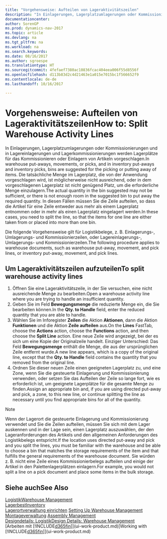 ```yaml
---
title: "Vorgehensweise: Aufteilen von Lageraktivitätszeilen"
description: "In Einlagerungen, Lagerplatzumlagerungen oder Kommissionierungen und in Lagereinlagerungen und Lagerkommissionierungen werden Lagerplätze für das Kommissionieren oder Einlagern von Artikeln vorgeschlagen. Die tatsächliche Menge im Lagerplatz, die von der Anwendung vorgeschlagen wird, ist möglicherweise nicht ausreichend, oder in dem vorgeschlagenen Lagerplatz ist nicht genügend Platz, um die erforderliche Menge einzulagern. In diesen Fällen müssen Sie die Zeile aufteilen, so dass die Artikel für eine Zeile entweder aus mehr als einem Lagerplatz entnommen oder in mehr als einen Lagerplatz eingelagert werden."
documentationcenter: 
author: SorenGP
ms.prod: dynamics-nav-2017
ms.topic: article
ms.devlang: na
ms.tgt_pltfrm: na
ms.workload: na
ms.search.keywords: 
ms.date: 08/16/2017
ms.author: sgroespe
ms.translationtype: HT
ms.sourcegitcommit: 4fefaef7380ac10836fcac404eea006f55d8556f
ms.openlocfilehash: d113b83d2c4d21463e1a015e7015bc1f566652f9
ms.contentlocale: de-de
ms.lasthandoff: 10/16/2017

---
```

# <a name="how-to-split-warehouse-activity-lines"></a><span data-ttu-id="ea58e-105">Vorgehensweise: Aufteilen von Lageraktivitätszeilen</span><span class="sxs-lookup"><span data-stu-id="ea58e-105">How to: Split Warehouse Activity Lines</span></span>
<span data-ttu-id="ea58e-106">In Einlagerungen, Lagerplatzumlagerungen oder Kommissionierungen und in Lagereinlagerungen und Lagerkommissionierungen werden Lagerplätze für das Kommissionieren oder Einlagern von Artikeln vorgeschlagen.</span><span class="sxs-lookup"><span data-stu-id="ea58e-106">In warehouse put-aways, movements, or picks, and in inventory put-aways and inventory picks, bins are suggested for the picking or putting away of items.</span></span> <span data-ttu-id="ea58e-107">Die tatsächliche Menge im Lagerplatz, die von der Anwendung vorgeschlagen wird, ist möglicherweise nicht ausreichend, oder in dem vorgeschlagenen Lagerplatz ist nicht genügend Platz, um die erforderliche Menge einzulagern.</span><span class="sxs-lookup"><span data-stu-id="ea58e-107">The actual quantity in the bin suggested may not be sufficient, or there is not enough room in the suggested bin to put away the required quantity.</span></span> <span data-ttu-id="ea58e-108">In diesen Fällen müssen Sie die Zeile aufteilen, so dass die Artikel für eine Zeile entweder aus mehr als einem Lagerplatz entnommen oder in mehr als einen Lagerplatz eingelagert werden.</span><span class="sxs-lookup"><span data-stu-id="ea58e-108">In these cases, you need to split the line, so that the items for one line are either taken from or placed into more than one bin.</span></span>  

<span data-ttu-id="ea58e-109">Die folgende Vorgehensweise gilt für Logistikbelege, z. B. Einlagerungs-, Umlagerungs- und Kommissionierzeilen, oder Lagereinlagerungs-, Umlagerungs- und Kommissionierzeilen.</span><span class="sxs-lookup"><span data-stu-id="ea58e-109">The following procedure applies to warehouse documents, such as warehouse put-away, movement, and pick lines, or inventory put-away, movement, and pick lines.</span></span>  

## <a name="to-split-warehouse-activity-lines"></a><span data-ttu-id="ea58e-110">Um Lageraktivitätszeilen aufzuteilen</span><span class="sxs-lookup"><span data-stu-id="ea58e-110">To split warehouse activity lines</span></span>  
1.  <span data-ttu-id="ea58e-111">Öffnen Sie eine Lageraktivitätszeile, in der Sie versuchen, eine nicht ausreichende Menge zu bearbeiten.</span><span class="sxs-lookup"><span data-stu-id="ea58e-111">Open a warehouse activity line where you are trying to handle an insufficient quantity.</span></span>  
2.  <span data-ttu-id="ea58e-112">Geben Sie im Feld **Bewegungsmenge** die reduzierte Menge ein, die Sie bearbeiten können.</span><span class="sxs-lookup"><span data-stu-id="ea58e-112">In the **Qty. to Handle** field, enter the reduced quantity that you are able to handle.</span></span>  
3.  <span data-ttu-id="ea58e-113">Wählen Sie im Inforegister **Zeilen** die Aktion **Aktionen**, dann die Aktion **Funktionen** und die Aktion **Zeile aufteilen** aus.</span><span class="sxs-lookup"><span data-stu-id="ea58e-113">On the **Lines** FastTab, choose the **Actions** action, choose the **Functions** action, and then choose the **Split Line** action.</span></span> <span data-ttu-id="ea58e-114">Eine neue Zeile wird angezeigt, bei der es sich um eine Kopie der Originalzeile handelt. Einziger Unterschied: Das Feld **Bewegungsmenge** enthält die Menge, die aus der ursprünglichen Zeile entfernt wurde.</span><span class="sxs-lookup"><span data-stu-id="ea58e-114">A new line appears, which is a copy of the original line, except that the **Qty. to Handle** field contains the quantity that you removed from the original line.</span></span>  
4.  <span data-ttu-id="ea58e-115">Ordnen Sie dieser neuen Zeile einen geeigneten Lagerplatz zu, und eine Zone, wenn Sie die gesteuerte Einlagerung und Kommissionierung verwenden, oder setzen Sie das Aufteilen der Zeile so lange fort, wie es erforderlich ist, um geeignete Lagerplätze für die gesamte Menge zu finden.</span><span class="sxs-lookup"><span data-stu-id="ea58e-115">Assign an appropriate bin and, if you are using directed put-away and pick, a zone, to this new line, or continue splitting the line as necessary until you find appropriate bins for all of the quantity.</span></span>  

> [!NOTE]  
>  <span data-ttu-id="ea58e-116">Wenn der Lagerort die gesteuerte Einlagerung und Kommissionierung verwendet und Sie die Zeilen aufteilen, müssen Sie sich mit dem Lager auskennen und in der Lage sein, einen Lagerplatz auszuwählen, der den Lageranforderungen des Artikels und den allgemeinen Anforderungen des Logistikbelegs entspricht.</span><span class="sxs-lookup"><span data-stu-id="ea58e-116">If the location uses directed put-away and pick and you split the lines, you must be familiar with the warehouse and be able to choose a bin that matches the storage requirements of the item and that fulfills the general requirements of the warehouse document.</span></span> <span data-ttu-id="ea58e-117">Sie würden z. B. nicht eine Zeile eines Kommissionierbelegs aufteilen und einige der Artikel in den Palettenlagerplätzen einlagern.</span><span class="sxs-lookup"><span data-stu-id="ea58e-117">For example, you would not split a line on a pick document and place some items in the bulk storage.</span></span>  

## <a name="see-also"></a><span data-ttu-id="ea58e-118">Siehe auch</span><span class="sxs-lookup"><span data-stu-id="ea58e-118">See Also</span></span>  
[<span data-ttu-id="ea58e-119">Logistik</span><span class="sxs-lookup"><span data-stu-id="ea58e-119">Warehouse Management</span></span>](warehouse-manage-warehouse.md)  
[<span data-ttu-id="ea58e-120">Lagerbest</span><span class="sxs-lookup"><span data-stu-id="ea58e-120">Inventory</span></span>](inventory-manage-inventory.md)  
<span data-ttu-id="ea58e-121">[Lagerortverwaltung einrichten](warehouse-setup-warehouse.md)   </span><span class="sxs-lookup"><span data-stu-id="ea58e-121">[Setting Up Warehouse Management](warehouse-setup-warehouse.md)   </span></span>  
<span data-ttu-id="ea58e-122">[Montageverwaltung](assembly-assemble-items.md)  </span><span class="sxs-lookup"><span data-stu-id="ea58e-122">[Assembly Management](assembly-assemble-items.md)  </span></span>  
[<span data-ttu-id="ea58e-123">Designdetails: Logistik</span><span class="sxs-lookup"><span data-stu-id="ea58e-123">Design Details: Warehouse Management</span></span>](design-details-warehouse-management.md)  
<span data-ttu-id="ea58e-124">[Arbeiten mit [!INCLUDE[d365fin](includes/d365fin_md.md)]](ui-work-product.md)</span><span class="sxs-lookup"><span data-stu-id="ea58e-124">[Working with [!INCLUDE[d365fin](includes/d365fin_md.md)]](ui-work-product.md)</span></span>


